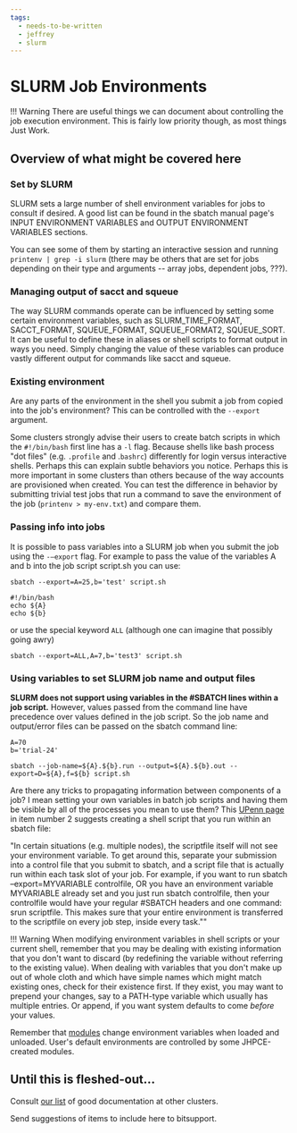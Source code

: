 ```yaml
---
tags:
  - needs-to-be-written
  - jeffrey
  - slurm
---
```


# SLURM Job Environments

!!! Warning
    There are useful things we can document about controlling the job execution environment. This is fairly low priority though, as most things Just Work. 
    
    
## Overview of what might be covered here

### Set by SLURM
SLURM sets a large number of shell environment variables for jobs to consult if desired.  A good list can be found in the sbatch manual page's INPUT ENVIRONMENT VARIABLES and OUTPUT ENVIRONMENT VARIABLES sections.

You can see some of them by starting an interactive session and running `printenv | grep -i slurm` (there may be others that are set for jobs depending on their type and arguments -- array jobs, dependent jobs, ???).

### Managing output of sacct and squeue
The way SLURM commands operate can be influenced by setting some certain environment variables, such as SLURM_TIME_FORMAT, SACCT_FORMAT, SQUEUE_FORMAT, SQUEUE_FORMAT2, SQUEUE_SORT. It can be useful to define these in aliases or shell scripts to format output in ways you need. Simply changing the value of these variables can produce vastly different output for commands like sacct and squeue.

### Existing environment
Are any parts of the environment in the shell you submit a job from copied into the job's environment? This can be controlled with the `--export` argument.

Some clusters strongly advise their users to create batch scripts in which the `#!/bin/bash` first line has a `-l` flag. Because shells like bash process "dot files" (e.g. `.profile` and .`bashrc`) differently for login versus interactive shells. Perhaps this can explain subtle behaviors you notice. Perhaps this is more important in some clusters than others because of the way accounts are provisioned when created. You can test the difference in behavior by submitting trivial test jobs that run a command to save the environment of the job (`printenv > my-env.txt`) and compare them.

### Passing info into jobs

It is possible to pass variables into a SLURM job when you submit the job using the `-–export` flag. For example to pass the value of the variables A and b into the job script script.sh you can use:

`sbatch --export=A=25,b='test' script.sh`

```Shell title="Inside of script.sh"
#!/bin/bash
echo ${A}
echo ${b}
```

or use the special keyword `ALL` (although one can imagine that possibly going awry)

`sbatch --export=ALL,A=7,b='test3' script.sh`

### Using variables to set SLURM job name and output files

**SLURM does not support using variables in the #SBATCH lines within a job script.** However, values passed from the command line have precedence over values defined in the job script. So the job name and output/error files can be passed on the sbatch command line:

```
A=70
b='trial-24'

sbatch --job-name=${A}.${b}.run --output=${A}.${b}.out --export=D=${A},f=${b} script.sh
```

Are there any tricks to propagating information between components of a job? I mean setting your own variables in batch job scripts and having them be visible by all of the processes you mean to use them? This [UPenn page](https://hpc.seas.upenn.edu/home/mp-clusters/how-to-use-mp-clusters-slurm/advanced-slurm-options/) in item number 2 suggests creating a shell script that you run within an sbatch file:

"In certain situations (e.g. multiple nodes), the scriptfile itself will not see your environment variable. To get around this, separate your submission into a control file that you submit to sbatch, and a script file that is actually run within each task slot of your job. For example, if you want to run sbatch –export=MYVARIABLE controlfile, OR you have an environment variable MYVARIABLE already set and you just run sbatch controlfile, then your controlfile would have your regular #SBATCH headers and one command: srun scriptfile. This makes sure that your entire environment is transferred to the scriptfile on every job step, inside every task.""



!!! Warning
    When modifying environment variables in shell scripts or your current shell, remember that you may be dealing with existing information that you don't want to discard (by redefining the variable without referring to the existing value). When dealing with variables that you don't make up out of whole cloth and which have simple names which might match existing ones, check for their existence first. If they exist, you may want to prepend your changes, say to a PATH-type variable which usually has multiple entries. Or append, if you want system defaults to come *before* your values.

Remember that [modules](../sw/modules.md) change environment variables when loaded and unloaded. User's default environments are controlled by some JHPCE-created modules. 

## Until this is fleshed-out...

Consult [our list](../slurm/user-guide-collection.md) of good documentation at other clusters.

Send suggestions of items to include here to bitsupport.
